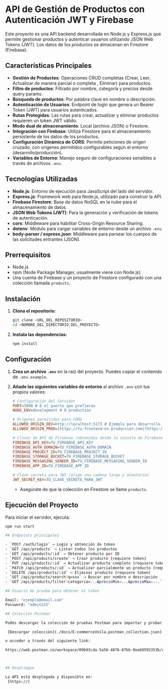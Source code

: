 # API de Gestión de Productos con Autenticación JWT y Firebase

Este proyecto es una API backend desarrollada en Node.js y Express.js que permite gestionar productos y autenticar usuarios utilizando JSON Web Tokens (JWT). Los datos de los productos se almacenan en Firestore (Firebase).

## Características Principales

* **Gestión de Productos**: Operaciones CRUD completas (Crear, Leer, Actualizar de manera parcial o completa , Eliminar) para productos.
* **Filtro de productos**: Filtrado por nombre, categoría y precios desde query params.
* **Búsqueda de productos**: Por palabra clave en nombre o descripción.
* **Autenticación de Usuarios**: Endpoint de login que genera un Bearer Token (JWT) para usuarios autenticados.
* **Rutas Protegidas**: Las rutas para crear, actualizar y eliminar productos requieren un token JWT válido.
* **Modo dual de almacenamiento**: Local (archivo JSON) o Firestore.
* **Integración con Firebase**: Utiliza Firestore para el almacenamiento persistente de los datos de los productos.
* **Configuración Dinámica de CORS**: Permite peticiones de origen cruzado, con orígenes permitidos configurables según el entorno (desarrollo/producción).
* **Variables de Entorno**: Manejo seguro de configuraciones sensibles a través de archivos `.env`.

## Tecnologías Utilizadas

* **Node.js**: Entorno de ejecución para JavaScript del lado del servidor.
* **Express.js**: Framework web para Node.js, utilizado para construir la API.
* **Firebase Firestore**: Base de datos NoSQL en la nube para el almacenamiento de datos.
* **JSON Web Tokens (JWT)**: Para la generación y verificación de tokens de autenticación.
* **cors**: Middleware para habilitar Cross-Origin Resource Sharing.
* **dotenv**: Módulo para cargar variables de entorno desde un archivo `.env`.
* **body-parser / express.json**: Middleware para parsear los cuerpos de las solicitudes entrantes (JSON).

## Prerrequisitos

* Node.js 
* npm (Node Package Manager, usualmente viene con Node.js)
* Una cuenta de Firebase y un proyecto de Firestore configurado con una colección llamada `products`.

## Instalación

1.  **Clona el repositorio:**
    ```bash
    git clone <URL_DEL_REPOSITORIO>
    cd <NOMBRE_DEL_DIRECTORIO_DEL_PROYECTO>
    ```

2.  **Instala las dependencias:**
    ```bash
    npm install
    ```

## Configuración

1.  **Crea un archivo `.env`** en la raíz del proyecto. Puedes copiar el contenido de `.env.example`.

2.  **Añade las siguientes variables de entorno** al archivo `.env` con tus propios valores:

    ```ini
    # Configuración del Servidor
    PORT=3000 # O el puerto que prefieras
    NODE_ENV=development # O production

    # Orígenes permitidos para CORS
    ALLOWED_ORIGIN_DEV=http://localhost:5173 # Ejemplo para desarrollo Frontend
    ALLOWED_ORIGIN_PROD=[https://tu-frontend-en-produccion.com](https://tu-frontend-en-produccion.com) # URL de tu frontend en producción

    # Claves de API de Firebase (obtenidas desde la consola de Firebase)
    FIREBASE_API_KEY=TU_FIREBASE_API_KEY
    FIREBASE_AUTH_DOMAIN=TU_FIREBASE_AUTH_DOMAIN
    FIREBASE_PROJECT_ID=TU_FIREBASE_PROJECT_ID
    FIREBASE_STORAGE_BUCKET=TU_FIREBASE_STORAGE_BUCKET
    FIREBASE_MESSAGING_SENDER_ID=TU_FIREBASE_MESSAGING_SENDER_ID
    FIREBASE_APP_ID=TU_FIREBASE_APP_ID

    # Clave secreta para JWT (elige una cadena larga y aleatoria)
    JWT_SECRET_KEY=TU_CLAVE_SECRETA_PARA_JWT
    ```

    * Asegúrate de que la colección en Firestore se llame `products`.
  

## Ejecución del Proyecto

Para iniciar el servidor, ejecuta:

```bash
npm run start

## Endpoints principales

- `POST /auth/login` → Login y obtención de token
- `GET /api/products` → Listar todos los productos
- `GET /api/products/:id` → Obtener producto por ID
- `POST /api/products/create` → Crear producto (requiere token)
- `PUT /api/products/:id` → Actualizar producto completo (requiere token)
- `PATCH /api/products/:id` → Actualizar parcialmente un producto (requiere token)
- `DELETE /api/products/:id` → Eliminar producto (requiere token)
- `GET /api/products/search?q=xxx` → Buscar por nombre o descripción
- `GET /api/products/filter?categoria=...&precioMin=...&precioMax=...` → Filtrar productos

## Usuario de prueba para obtener el token

Email: "ejemplo@email.com"  
Password: "admin123"

## Colección Postman

Podés descargar la colección de pruebas Postman para importar y probar fácilmente los endpoints:

 [Descargar colección](./docs/E-commerceVoila.postman_collection.json)

o acceder a través del siguiente link:

https://web.postman.co/workspace/09b93cda-5a56-4876-87bb-9ea68592353b/collection/36226506-4c60d7ed-2dbb-4f9a-9154-6c852822a723?action=share&source=copy-link&creator=36226506



## Despliegue

La API está desplegada y disponible en:
 [https://]


